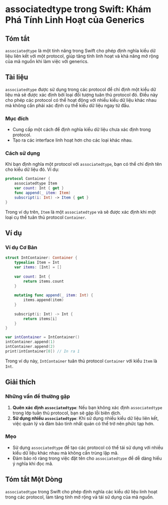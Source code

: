 <!--
Meta Description: # associatedtype trong Swift: Khám Phá Tính Linh Hoạt của Generics ## Tóm tắt `associatedtype` là một tính năng trong Swift cho phép định nghĩa kiểu d...
Meta Keywords: associatedtype, định, protocol, trong, kiểu
-->

# associatedtype trong Swift: Khám Phá Tính Linh Hoạt của Generics

## Tóm tắt
`associatedtype` là một tính năng trong Swift cho phép định nghĩa kiểu dữ liệu liên kết với một protocol, giúp tăng tính linh hoạt và khả năng mở rộng của mã nguồn khi làm việc với generics.

## Tài liệu
`associatedtype` được sử dụng trong các protocol để chỉ định một kiểu dữ liệu mà sẽ được xác định bởi loại đối tượng tuân thủ protocol đó. Điều này cho phép các protocol có thể hoạt động với nhiều kiểu dữ liệu khác nhau mà không cần phải xác định cụ thể kiểu dữ liệu ngay từ đầu.

### Mục đích
- Cung cấp một cách để định nghĩa kiểu dữ liệu chưa xác định trong protocol.
- Tạo ra các interface linh hoạt hơn cho các loại khác nhau.

### Cách sử dụng
Khi bạn định nghĩa một protocol với `associatedtype`, bạn có thể chỉ định tên cho kiểu dữ liệu đó. Ví dụ:

```swift
protocol Container {
    associatedtype Item
    var count: Int { get }
    func append(_ item: Item)
    subscript(i: Int) -> Item { get }
}
```

Trong ví dụ trên, `Item` là một `associatedtype` và sẽ được xác định khi một loại cụ thể tuân thủ protocol `Container`.

## Ví dụ
### Ví dụ Cơ Bản

```swift
struct IntContainer: Container {
    typealias Item = Int
    var items: [Int] = []
    
    var count: Int {
        return items.count
    }
    
    mutating func append(_ item: Int) {
        items.append(item)
    }
    
    subscript(i: Int) -> Int {
        return items[i]
    }
}

var intContainer = IntContainer()
intContainer.append(1)
intContainer.append(2)
print(intContainer[0]) // In ra 1
```

Trong ví dụ này, `IntContainer` tuân thủ protocol `Container` với kiểu `Item` là `Int`.

## Giải thích
### Những vấn đề thường gặp
1. **Quên xác định `associatedtype`**: Nếu bạn không xác định `associatedtype` trong lớp tuân thủ protocol, bạn sẽ gặp lỗi biên dịch.
2. **Sử dụng nhiều `associatedtype`**: Khi sử dụng nhiều kiểu dữ liệu liên kết, việc quản lý và đảm bảo tính nhất quán có thể trở nên phức tạp hơn.

### Mẹo
- Sử dụng `associatedtype` để tạo các protocol có thể tái sử dụng với nhiều kiểu dữ liệu khác nhau mà không cần trùng lặp mã.
- Đảm bảo rõ ràng trong việc đặt tên cho `associatedtype` để dễ dàng hiểu ý nghĩa khi đọc mã.

## Tóm tắt Một Dòng
`associatedtype` trong Swift cho phép định nghĩa các kiểu dữ liệu linh hoạt trong các protocol, làm tăng tính mở rộng và tái sử dụng của mã nguồn.